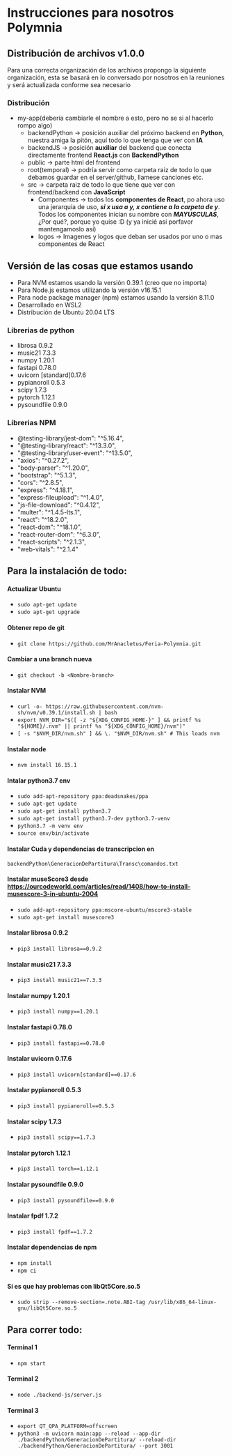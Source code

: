 # Instrucciones para nosotros Polymnia

## Distribución de archivos v1.0.0
Para una correcta organización de los archivos propongo la siguiente organización, esta se basará en lo conversado por nosotros en la reuniones y será actualizada conforme sea necesario

### Distribución
- my-app(debería cambiarle el nombre a esto, pero no se si al hacerlo rompo algo)
    - backendPython -> posición auxiliar del próximo backend en **Python**, nuestra amiga la pitón, aquí todo lo que tenga que ver con **IA**
    - backendJS -> posición **auxiliar** del backend que conecta directamente frontend **React.js** con **BackendPython**
    - public -> parte html del frontend
    - root(temporal) -> podría servir como carpeta raiz de todo lo que debamos guardar en el server/github, llamese canciones etc.
    - src -> carpeta raiz de todo lo que tiene que ver con frontend/backend con **JavaScript**
        - Componentes -> todos los **componentes de React**, po ahora uso una jerarquía de uso, ***si x usa a y, x contiene a la carpeta de y***.
        Todos los componentes inician su nombre con ***MAYUSCULAS***, ¿Por qué?, porque yo quise :D (y ya inicié así porfavor mantengamoslo así)
        - logos -> Imagenes y logos que deban ser usados por uno o mas componentes de React
## Versión de las cosas que estamos usando
- Para NVM estamos usando la versión 0.39.1 (creo que no importa)
- Para Node.js estamos utilizando la versión v16.15.1
- Para node package manager (npm) estamos usando la versión 8.11.0
- Desarrollado en WSL2
- Distribución de Ubuntu 20.04 LTS
### Librerias de python
- librosa 0.9.2
- music21 7.3.3
- numpy 1.20.1
- fastapi 0.78.0
- uvicorn [standard]0.17.6
- pypianoroll 0.5.3
- scipy 1.7.3
- pytorch 1.12.1
- pysoundfile 0.9.0
### Librerias NPM
- @testing-library/jest-dom": "^5.16.4",
- "@testing-library/react": "^13.3.0",
- "@testing-library/user-event": "^13.5.0",
- "axios": "^0.27.2",
- "body-parser": "^1.20.0",
- "bootstrap": "^5.1.3",
- "cors": "^2.8.5",
- "express": "^4.18.1",
- "express-fileupload": "^1.4.0",
- "js-file-download": "^0.4.12",
- "multer": "^1.4.5-lts.1",
- "react": "^18.2.0",
- "react-dom": "^18.1.0",
- "react-router-dom": "^6.3.0",
- "react-scripts": "^2.1.3",
- "web-vitals": "^2.1.4"

## Para la instalación de todo:
#### Actualizar Ubuntu
- ```sudo apt-get update```
- ```sudo apt-get upgrade```
#### Obtener repo de git
- ```git clone https://github.com/MrAnacletus/Feria-Polymnia.git```
#### Cambiar a una branch nueva
- ```git checkout -b <Nombre-branch>```

#### Instalar NVM
- ```curl -o- https://raw.githubusercontent.com/nvm-sh/nvm/v0.39.1/install.sh | bash```
- ```export NVM_DIR="$([ -z "${XDG_CONFIG_HOME-}" ] && printf %s "${HOME}/.nvm" || printf %s "${XDG_CONFIG_HOME}/nvm")"```
- ```[ -s "$NVM_DIR/nvm.sh" ] && \. "$NVM_DIR/nvm.sh" # This loads nvm```
#### Instalar node
- ```nvm install 16.15.1```
#### Intalar python3.7 env
- ```sudo add-apt-repository ppa:deadsnakes/ppa```
- ```sudo apt-get update```
- ```sudo apt-get install python3.7```
- ```sudo apt-get install python3.7-dev python3.7-venv```
- ```python3.7 -m venv env```
- ```source env/bin/activate```
#### Instalar Cuda y dependencias de transcripcion en
```backendPython\GeneracionDePartitura\Transc\comandos.txt```
#### Instalar museScore3 desde https://ourcodeworld.com/articles/read/1408/how-to-install-musescore-3-in-ubuntu-2004
- ```sudo add-apt-repository ppa:mscore-ubuntu/mscore3-stable```
- ```sudo apt-get install musescore3```
#### Instalar librosa 0.9.2
- ```pip3 install librosa==0.9.2```
#### Instalar music21 7.3.3
- ```pip3 install music21==7.3.3```
#### Instalar numpy 1.20.1
- ```pip3 install numpy==1.20.1```
#### Instalar fastapi 0.78.0
- ```pip3 install fastapi==0.78.0```
#### Instalar uvicorn 0.17.6
- ```pip3 install uvicorn[standard]==0.17.6```
#### Instalar pypianoroll 0.5.3
- ```pip3 install pypianoroll==0.5.3```
#### Instalar scipy 1.7.3
- ```pip3 install scipy==1.7.3```
#### Instalar pytorch 1.12.1
- ```pip3 install torch==1.12.1```
#### Instalar pysoundfile 0.9.0
- ```pip3 install pysoundfile==0.9.0```
#### Instalar fpdf 1.7.2
- ```pip3 install fpdf==1.7.2```
#### Instalar dependencias de npm
- ```npm install```
- ```npm ci```

#### Si es que hay problemas con libQt5Core.so.5
- ```sudo strip --remove-section=.note.ABI-tag /usr/lib/x86_64-linux-gnu/libQt5Core.so.5```

## Para correr todo:
#### Terminal 1
- ```npm start```
#### Terminal 2
- ```node ./backend-js/server.js```
#### Terminal 3
- ```export QT_QPA_PLATFORM=offscreen```
- ```python3 -m uvicorn main:app --reload --app-dir ./backendPython/GeneracionDePartitura/ --reload-dir ./backendPython/GeneracionDePartitura/ --port 3001```